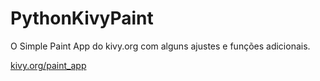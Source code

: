 # PythonKivyPaint
O Simple Paint App do kivy.org com alguns ajustes e funções adicionais.

[kivy.org/paint_app](https://kivy.org/doc/stable/tutorials/firstwidget.html?highlight=simples%20paint)
